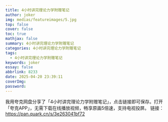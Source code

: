 ```yaml
---
title: 4小时讲完理论力学附赠笔记
author: joker
img: medias/featureimages/5.jpg
top: false
cover: false
toc: true
mathjax: false
summary: 4小时讲完理论力学附赠笔记
categories: 4小时讲完理论力学附赠笔记
tags:
  - 4小时讲完理论力学附赠笔记
keywords: joker
essay: false
abbrlink: 8233
date: 2025-04-20 23:39:11
coverImg:
password:
---
```


我用夸克网盘分享了「4小时讲完理论力学附赠笔记」，点击链接即可保存。打开「夸克APP」，无需下载在线播放视频，畅享原画5倍速，支持电视投屏。
链接：https://pan.quark.cn/s/3e263041bf72
